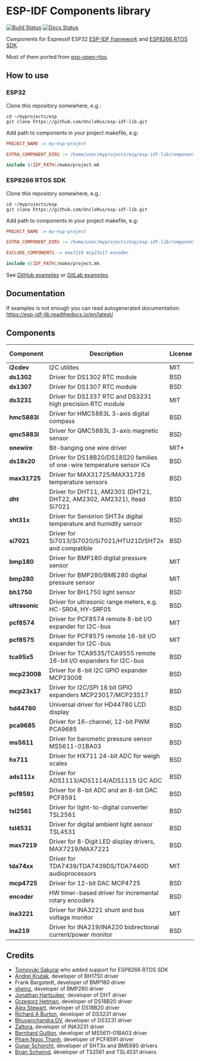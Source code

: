 # ESP-IDF Components library

[![Build Status](https://travis-ci.org/UncleRus/esp-idf-lib.svg?branch=master)](https://travis-ci.org/UncleRus/esp-idf-lib)
[![Docs Status](https://readthedocs.org/projects/esp-idf-lib/badge/?version=latest&style=flat)](https://esp-idf-lib.readthedocs.io/en/latest/)

Components for Espressif ESP32 [ESP-IDF framework](https://github.com/espressif/esp-idf) and [ESP8266 RTOS SDK](https://github.com/espressif/ESP8266_RTOS_SDK).

Most of them ported from [esp-open-rtos](https://github.com/SuperHouse/esp-open-rtos).

## How to use

### ESP32

Clone this repository somewhere, e.g.:

```Shell
cd ~/myprojects/esp
git clone https://github.com/UncleRus/esp-idf-lib.git 
```

Add path to components in your project makefile, e.g:

```Makefile
PROJECT_NAME := my-esp-project

EXTRA_COMPONENT_DIRS := /home/user/myprojects/esp/esp-idf-lib/components

include $(IDF_PATH)/make/project.mk
```

### ESP8266 RTOS SDK

Clone this repository somewhere, e.g.:

```Shell
cd ~/myprojects/esp
git clone https://github.com/UncleRus/esp-idf-lib.git 
```

Add path to components in your project makefile, e.g:

```Makefile
PROJECT_NAME := my-esp-project

EXTRA_COMPONENT_DIRS := /home/user/myprojects/esp/esp-idf-lib/components

EXCLUDE_COMPONENTS := max7219 mcp23x17 encoder

include $(IDF_PATH)/make/project.mk
```

See [GitHub examples](https://github.com/UncleRus/esp-idf-lib/tree/master/examples) or [GitLab examples](https://gitlab.com/UncleRus/esp-idf-lib/tree/master/examples).

## Documentation

If examples is not enough you can read autogenerated documentation: https://esp-idf-lib.readthedocs.io/en/latest/

## Components

| Component      | Description                                                             | License | Thread safety
|----------------|-------------------------------------------------------------------------|---------|---------------
| **i2cdev**     | I2C utilites                                                            | MIT     | Yes
| **ds1302**     | Driver for DS1302 RTC module                                            | BSD     | No
| **ds1307**     | Driver for DS1307 RTC module                                            | BSD     | Yes
| **ds3231**     | Driver for DS1337 RTC and DS3231 high precision RTC module              | MIT     | Yes
| **hmc5883l**   | Driver for HMC5883L 3-axis digital compass                              | BSD     | Yes
| **qmc5883l**   | Driver for QMC5883L 3-axis magnetic sensor                              | BSD     | Yes
| **onewire**    | Bit-banging one wire driver                                             | MIT*    | No
| **ds18x20**    | Driver for DS18B20/DS18S20 families of one-wire temperature sensor ICs  | BSD     | No
| **max31725**   | Driver for MAX31725/MAX31726 temperature sensors                        | BSD     | Yes
| **dht**        | Driver for DHT11, AM2301 (DHT21, DHT22, AM2302, AM2321), Itead Si7021   | BSD     | No
| **sht31x**     | Driver for Sensirion SHT3x digital temperature and humidity sensor      | BSD     | Yes
| **si7021**     | Driver for Si7013/Si7020/Si7021/HTU21D/SHT2x and compatible             | BSD     | Yes
| **bmp180**     | Driver for BMP180 digital pressure sensor                               | MIT     | Yes
| **bmp280**     | Driver for BMP280/BME280 digital pressure sensor                        | MIT     | Yes
| **bh1750**     | Driver for BH1750 light sensor                                          | BSD     | Yes
| **ultrasonic** | Driver for ultrasonic range meters, e.g. HC-SR04, HY-SRF05              | BSD     | No
| **pcf8574**    | Driver for PCF8574 remote 8-bit I/O expander for I2C-bus                | MIT     | Yes
| **pcf8575**    | Driver for PCF8575 remote 16-bit I/O expander for I2C-bus               | MIT     | Yes
| **tca95x5**    | Driver for TCA9535/TCA9555 remote 16-bit I/O expanders for I2C-bus      | BSD     | Yes
| **mcp23008**   | Driver for 8-bit I2C GPIO expander MCP23008                             | BSD     | Yes
| **mcp23x17**   | Driver for I2C/SPI 16 bit GPIO expanders MCP23017/MCP23S17              | BSD     | Yes
| **hd44780**    | Universal driver for HD44780 LCD display                                | BSD     | No
| **pca9685**    | Driver for 16-channel, 12-bit PWM PCA9685                               | BSD     | Yes
| **ms5611**     | Driver for barometic pressure sensor MS5611-01BA03                      | BSD     | Yes
| **hx711**      | Driver for HX711 24-bit ADC for weigh scales                            | BSD     | Yes
| **ads111x**    | Driver for ADS1113/ADS1114/ADS1115 I2C ADC                              | BSD     | Yes
| **pcf8591**    | Driver for 8-bit ADC and an 8-bit DAC PCF8591                           | BSD     | Yes
| **tsl2561**    | Driver for light-to-digital converter TSL2561                           | BSD     | Yes
| **tsl4531**    | Driver for digital ambient light sensor TSL4531                         | BSD     | Yes
| **max7219**    | Driver for 8-Digit LED display drivers, MAX7219/MAX7221                 | BSD     | Yes
| **tda74xx**    | Driver for TDA7439/TDA7439DS/TDA7440D audioprocessors                   | MIT     | Yes
| **mcp4725**    | Driver for 12-bit DAC MCP4725                                           | BSD     | Yes
| **encoder**    | HW timer-based driver for incremental rotary encoders                   | BSD     | Yes
| **ina3221**    | Driver for INA3221 shunt and bus voltage monitor                        | MIT     | Yes
| **ina219**     | Driver for INA219/INA220 bidirectional current/power monitor            | BSD     | Yes

## Credits

- [Tomoyuki Sakurai](https://github.com/trombik) who added support for ESP8266 RTOS SDK
- [Andrej Krutak](https://github.com/andree182), developer of BH1750 driver
- Frank Bargstedt, developer of BMP180 driver
- [sheinz](https://github.com/sheinz), developer of BMP280 driver
- [Jonathan Hartsuiker](https://github.com/jsuiker), developer of DHT driver
- [Grzegorz Hetman](https://github.com/hetii), developer of DS18B20 driver
- [Alex Stewart](https://github.com/astewart-consensus), developer of DS18B20 driver
- [Richard A Burton](mailto:richardaburton@gmail.com), developer of DS3231 driver
- [Bhuvanchandra DV](https://github.com/bhuvanchandra), developer of DS3231 driver
- [Zaltora](https://github.com/Zaltora), developer of INA3231 driver
- [Bernhard Guillon](https://gitlab.com/mrnice), developer of MS5611-01BA03 driver
- [Pham Ngoc Thanh](https://github.com/panoti), developer of PCF8591 driver
- [Gunar Schorcht](https://github.com/gschorcht), developer of SHT3x and BME680 drivers
- [Brian Schwind](https://github.com/bschwind), developer of TS2561 and TSL4531 drivers


